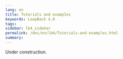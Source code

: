 ```yaml
---
lang: en
title: Tutorials and examples
keywords: LoopBack 4.0
tags:
sidebar: lb4_sidebar
permalink: /doc/en/lb4/Tutorials-and-examples.html
summary:
---
```


Under construction.
